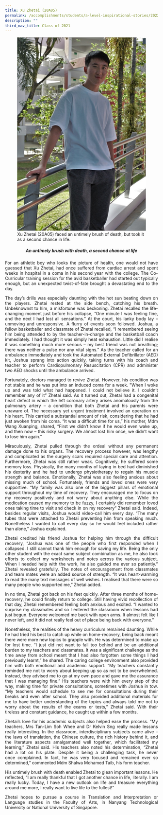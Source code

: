 ```yaml
---
title: Xu Zhetai (20A05)
permalink: /accomplishments/students/a-level-inspirational-stories/2022/xu-zhetai/
description: ""
third_nav_title: Class of 2021
---
```

<figure>
<img src="/images/Zhetai.jpg">
<figcaption>Xu Zhetai (20A05) faced an untimely brush of death, but took it as a second chance in life.</figcaption>
</figure>

<div align="justify">
<center><h5>An untimely brush with death, a second chance at life</h5></center>

<p>
For an athletic boy who looks the picture of health, one would not have guessed that Xu Zhetai, had once suffered from cardiac arrest and spent weeks in hospital in a coma in his second year with the college. The Co-Curricular training session for the avid basketballer had started out typically enough, but an unexpected twist-of-fate brought a devastating end to the day.</p>

<p>	
The day’s drills was especially daunting with the hot sun beating down on the players. Zhetai rested at the side bench, catching his breath. Unbeknownst to him, a misfortune was beckoning. Zhetai recalled the life-changing moment just before his collapse, “One minute I was feeling fine, and the next I had lost all sensations.” At the court, his lanky body lay – unmoving and unresponsive. A flurry of events soon followed. Joshua, a fellow basketballer and classmate of Zhetai recalled, “I remembered seeing him being attended to by the teacher-in-charge and the basketball coach immediately. I had thought it was simply heat exhaustion. Little did I realise it was something much more serious – my best friend was not breathing; there was neither a pulse nor any vital signs.” As the teacher called for an ambulance immediately and took the Automated External Defibrillator (AED) kit, Joshua sprang into action quickly, taking turns with his coach and teacher to perform Cardiopulmonary Resuscitation (CPR) and administer two AED shocks until the ambulance arrived.</p>

<p>
Fortunately, doctors managed to revive Zhetai. However, his condition was not stable and he was put into an induced coma for a week. "When I woke up and was told what had happened. I could not believe it. I couldn’t remember any of it” Zhetai said. As it turned out, Zhetai had a congenital heart defect in which the left coronary artery arises anomalously from the pulmonary artery – a condition that both Zhetai and his parents were unaware of. The necessary yet urgent treatment involved an operation on his heart. This carried a substantial amount of risk, considering that he had just awoken from his coma. “It was a difficult time for us,” his mother, Mdm Wang Xuanping, shared, “First we didn’t know if he would even wake up, and then now – this risky surgery. We almost lost him once, we didn’t want to lose him again.”</p>

<p>
Miraculously, Zhetai pulled through the ordeal without any permanent damage done to his organs. The recovery process however, was lengthy and complicated as the surgery scars required special care and attention. Furthermore, Zhetai was still rather weak. Cognitively, he suffered some memory loss. Physically, the many months of laying in bed had diminished his dexterity and he had to undergo physiotherapy to regain his muscle strength and balance. Emotionally, Zhetai was also feeling anxious about missing much of school. Fortunately, friends and loved ones were very supportive. “My family was also one of the biggest pillars of emotional support throughout my time of recovery. They encouraged me to focus on my recovery positively and not worry about&nbsp;anything else. While the medication caused my memory to be fuzzy, I certainly did remember loved ones taking time to visit and check in on my recovery” Zhetai said. Indeed, besides regular visits, Joshua would video-call him every day. “The many tubes that were attached to Zhetai preventing him from speaking much. Nonetheless I wanted to call every day so he would feel included rather than alone,” Joshua explained.</p>
	
<p>
Zhetai credited his friend Joshua for helping him through the difficult recovery, “Joshua was one of the people who first responded when I collapsed. I still cannot thank him enough for saving my life. Being the only other student with the exact same subject combination as me, he also took efforts to collect my worksheets and notes across the various subject. When I needed help with the work, he also guided me ever so patiently.” Zhetai revealed gratefully. The notes of encouragement from classmates and team mates were an added source of strength. “It was heart-warming to read the many text messages of well wishes. I realised that there were so many people who supported me,” Zhetai added.</p>

<p>
In no time, Zhetai got back on his feet quickly. After three months of home-recovery, he could finally return to college. Still having vivid recollection of that day, Zhetai remembered feeling both anxious and excited. “I wanted to surprise my classmates and so I entered the classroom when lessons had just begun. Everyone welcomed me back with open arms. It almost felt like I never left, and it did not really feel out of place being back with everyone.”</p>

<p>
Nonetheless, the realities of the heavy curriculum remained daunting. While he had tried his best to catch up while on home-recovery, being back meant there were more new topics to grapple with. He was determined to make up for lost time. “I just did not want to fall too behind and be an additional burden to my teachers and classmates. It was a significant challenge as the time away from school meant that I had also forgotten some things I had previously learnt,” he shared. The caring college environment also provided him with both emotional and academic support. “My teachers constantly reminded me not to worry about keeping up so as not to be overwhelmed. Instead, they advised me to go at my own pace and gave me the assurance that I was managing fine.” His teachers were with him every step of the way, making time for private consultations, sometimes with Joshua in tow. “My teachers would schedule to see me for consultations during their breaks and even after school. They also provided additional materials for me to have better understanding of the topics and always told me not to worry about the results of the exams or tests,” Zhetai said. With their tireless and constant guidance, he caught up within a few months.</p>

<p>
Zhetai’s love for his academic subjects also helped ease the process. “My teachers, Mrs Tan-Lim Soh Whee and Dr Kelvin Sng really made lessons really interesting. In the classroom, interdisciplinary subjects came alive – the laws of translation, the Chinese culture, the rich history behind it, and the literature aspects amalgamated well together, which facilitated my learning,” Zhetai said. His teachers also noted his determination, “Zhetai had a lot on his plate. Despite it being a challenging task, he never once&nbsp;complained. In fact, he was very focused and remained ever so determined,” commented Mdm Shalwa Mohamed Taib, his form teacher.</p>

<p>
His untimely brush with death enabled Zhetai to glean important lessons. He reflected, “I am really thankful that I got another chance in life, literally. I am really lucky. Today, I have a new outlook on life and treasure everything around me more, I really want to live life to the fullest!”</p>

<p>
Zhetai hopes to pursue a course in Translation and Interpretation or Language studies in the Faculty of Arts, in Nanyang Technological University or National University of Singapore.</p></div>